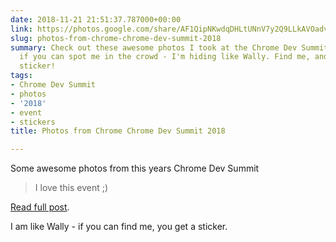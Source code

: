 ```yaml
---
date: 2018-11-21 21:51:37.787000+00:00
link: https://photos.google.com/share/AF1QipNKwdqDHLtUNnV7y2Q9LLkAVOadvpTuN60mHZSRJRvmiZNoLOHPQfO0d3b0AD-bKg?key=RE4weXVXMXZJZTBxWEpEaEZLRmZFQ2NOUTBtQ2Fn
slug: photos-from-chrome-chrome-dev-summit-2018
summary: Check out these awesome photos I took at the Chrome Dev Summit 2018! See
  if you can spot me in the crowd - I'm hiding like Wally. Find me, and you win a
  sticker!
tags:
- Chrome Dev Summit
- photos
- '2018'
- event
- stickers
title: Photos from Chrome Chrome Dev Summit 2018

---
```

Some awesome photos from this years Chrome Dev Summit

> I love this event ;)

[Read full post](https://photos.google.com/share/AF1QipNKwdqDHLtUNnV7y2Q9LLkAVOadvpTuN60mHZSRJRvmiZNoLOHPQfO0d3b0AD-bKg?key=RE4weXVXMXZJZTBxWEpEaEZLRmZFQ2NOUTBtQ2Fn).

I am like Wally - if you can find me, you get a sticker.
